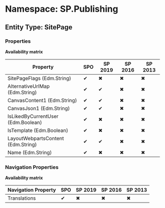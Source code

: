 # Namespace: SP.Publishing
## Entity Type: SitePage

### Properties

**Availability matrix**

Property | SPO | SP 2019 | SP 2016 | SP 2013
----------|-----|---------|---------|--------
SitePageFlags (Edm.String) | ✔ | ✖ | ✖ | ✖
AlternativeUrlMap (Edm.String) | ✔ | ✔ | ✖ | ✖
CanvasContent1 (Edm.String) | ✔ | ✔ | ✖ | ✖
CanvasJson1 (Edm.String) | ✔ | ✔ | ✖ | ✖
IsLikedByCurrentUser (Edm.Boolean) | ✔ | ✖ | ✖ | ✖
IsTemplate (Edm.Boolean) | ✔ | ✖ | ✖ | ✖
LayoutWebpartsContent (Edm.String) | ✔ | ✔ | ✖ | ✖
Name (Edm.String) | ✔ | ✖ | ✖ | ✖

### Navigation Properties

**Availability matrix**

Navigation Property | SPO | SP 2019 | SP 2016 | SP 2013
----------|-----|---------|---------|--------
Translations | ✔ | ✖ | ✖ | ✖
